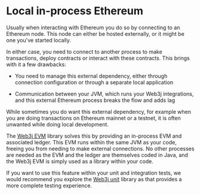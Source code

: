 Local in-process Ethereum
=========================

Usually when interacting with Ethereum you do so by connecting to an Ethereum node. This node can either be hosted externally, or it might be one you've started locally.

In either case, you need to connect to another process to make transactions, deploy contracts or interact with these contracts. This brings with it a few drawbacks:

* You need to manage this external dependency, either through connection configuration or through a separate local application

* Communication between your JVM, which runs your Web3j integrations, and this external Ethereum process breaks the flow and adds lag

While sometimes you do want this external dependency, for example when you are doing transactions on Ethereum mainnet or a testnet, it is often unwanted while doing local development.

The [Web3j EVM](https://github.com/web3j/web3j-evm) library solves this by providing an in-process EVM and associated ledger. This EVM runs within the same JVM as your code, freeing you from needing to make external connections. No other processes are needed as the EVM and the ledger are themselves coded in Java, and the Web3j EVM is simply used as a library within your code.

If you want to use this feature within your unit and integration tests, we would recommend you explore the [Web3j unit](https://github.com/web3j/web3j-unit) library as that provides a more complete testing experience.
